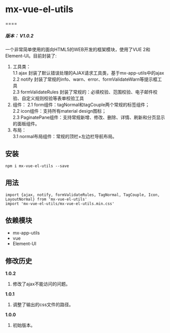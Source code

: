 # mx-vue-el-utils
====
<h5>版本： V1.0.2</h5>
一个非常简单使用的面向HTML5的WEB开发的框架模块，使用了VUE 2和Element-UI。目前封装了:

1. 工具类：<br/>
  1.1 ajax 封装了默认错误处理的AJAX请求工具类，基于mx-app-utils中的ajax<br/>
  2.2 notify 封装了常规的info、warn、error、formValidateWarn等提示框工具<br/>
  2.3 formValidateRules 封装了常规的：必填校验、范围校验、电子邮件校验、自定义规则校验等表单校验工具<br/>
2. 组件：
  2.1 form组件：tagNormal和tagCouple两个常规的标签组件；<br/>
  2.2 icon组件：支持所有material design图标；<br/>
  2.3 PaginatePane组件：支持常规新增、修改、删除、详情、刷新和分页显示的面板组件。<br/>
3. 布局：<br/>
  3.1 normal布局组件：常规的顶栏+左边栏导航布局。<br/>

## 安装
    npm i mx-vue-el-utils --save

## 用法
    import {ajax, notify, formValidateRules, TagNormal, TagCouple, Icon, LayoutNormal} from ‘mx-vue-el-utils'
    import 'mx-vue-el-utils/mx-vue-el-utils.min.css'

## 依赖模块
- mx-app-utils
- vue
- Element-UI


## 修改历史
**1.0.2**<br>
1. 修改了ajax不能访问的问题。

**1.0.1**<br>
1. 调整了输出的css文件的路径。

**1.0.0**<br>
1. 初始版本。
